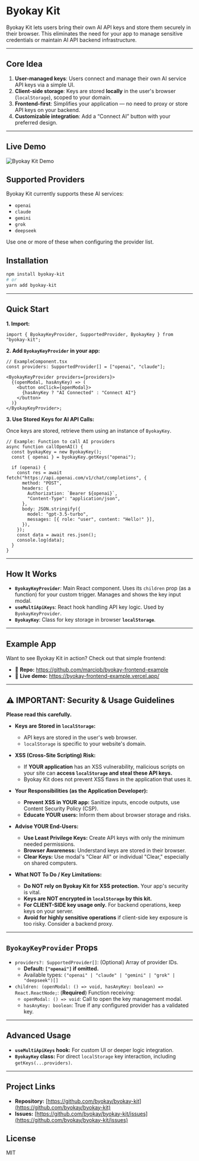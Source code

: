 # Byokay Kit

Byokay Kit lets users bring their own AI API keys and store them securely in their browser.
This eliminates the need for your app to manage sensitive credentials or maintain AI API backend infrastructure.

---

## Core Idea

1. **User-managed keys**: Users connect and manage their own AI service API keys via a simple UI.
2. **Client-side storage**: Keys are stored **locally** in the user's browser (`localStorage`), scoped to your domain.
3. **Frontend-first**: Simplifies your application — no need to proxy or store API keys on your backend.
4. **Customizable integration**: Add a “Connect AI” button with your preferred design.

---

## Live Demo

![Byokay Kit Demo](assets/demo.gif)

## Supported Providers

Byokay Kit currently supports these AI services:

- `openai`
- `claude`
- `gemini`
- `grok`
- `deepseek`

Use one or more of these when configuring the provider list.

## Installation

```bash
npm install byokay-kit
# or
yarn add byokay-kit
```

---

## Quick Start

**1. Import:**

```tsx
import { ByokayKeyProvider, SupportedProvider, ByokayKey } from "byokay-kit";
```

**2. Add `ByokayKeyProvider` in your app:**

```tsx
// ExampleComponent.tsx
const providers: SupportedProvider[] = ["openai", "claude"];

<ByokayKeyProvider providers={providers}>
  {(openModal, hasAnyKey) => (
    <button onClick={openModal}>
      {hasAnyKey ? "AI Connected" : "Connect AI"}
    </button>
  )}
</ByokayKeyProvider>;
```

**3. Use Stored Keys for AI API Calls:**

Once keys are stored, retrieve them using an instance of `ByokayKey`.

```tsx
// Example: Function to call AI providers
async function callOpenAI() {
  const byokayKey = new ByokayKey();
  const { openai } = byokayKey.getKeys("openai");

  if (openai) {
    const res = await fetch("https://api.openai.com/v1/chat/completions", {
      method: "POST",
      headers: {
        Authorization: `Bearer ${openai}`,
        "Content-Type": "application/json",
      },
      body: JSON.stringify({
        model: "gpt-3.5-turbo",
        messages: [{ role: "user", content: "Hello!" }],
      }),
    });
    const data = await res.json();
    console.log(data);
  }
}
```

---

## How It Works

- **`ByokayKeyProvider`**: Main React component. Uses its `children` prop (as a function) for your custom trigger. Manages and shows the key input modal.
- **`useMultiApiKeys`**: React hook handling API key logic. Used by `ByokayKeyProvider`.
- **`ByokayKey`**: Class for key storage in browser **`localStorage`**.

---

## Example App

Want to see Byokay Kit in action? Check out that simple frontend:

- 🔗 **Repo:** https://github.com/marciob/byokay-frontend-example
- 🚀 **Live demo:** https://byokay-frontend-example.vercel.app/

---

## ⚠️ IMPORTANT: Security & Usage Guidelines

**Please read this carefully.**

- **Keys are Stored in `localStorage`:**

  - API keys are stored in the user's web browser.
  - `localStorage` is specific to your website's domain.

- **XSS (Cross-Site Scripting) Risk:**

  - If **YOUR application** has an XSS vulnerability, malicious scripts on your site can **access `localStorage` and steal these API keys.**
  - Byokay Kit does not prevent XSS flaws in the application that uses it.

- **Your Responsibilities (as the Application Developer):**

  - **Prevent XSS in YOUR app:** Sanitize inputs, encode outputs, use Content Security Policy (CSP).
  - **Educate YOUR users:** Inform them about browser storage and risks.

- **Advise YOUR End-Users:**

  - **Use Least Privilege Keys:** Create API keys with only the minimum needed permissions.
  - **Browser Awareness:** Understand keys are stored in their browser.
  - **Clear Keys:** Use modal's "Clear All" or individual "Clear," especially on shared computers.

- **What NOT To Do / Key Limitations:**
  - **Do NOT rely on Byokay Kit for XSS protection.** Your app's security is vital.
  - **Keys are NOT encrypted in `localStorage` by this kit.**
  - **For CLIENT-SIDE key usage only.** For backend operations, keep keys on your server.
  - **Avoid for highly sensitive operations** if client-side key exposure is too risky. Consider a backend proxy.

---

## `ByokayKeyProvider` Props

- `providers?: SupportedProvider[]`: (Optional) Array of provider IDs.
  - **Default: `["openai"]` if omitted.**
  - Available types: `("openai" | "claude" | "gemini" | "grok" | "deepseek")[]`
- `children: (openModal: () => void, hasAnyKey: boolean) => React.ReactNode;`: (**Required**) Function receiving:
  - `openModal: () => void`: Call to open the key management modal.
  - `hasAnyKey: boolean`: True if any configured provider has a validated key.

---

## Advanced Usage

- **`useMultiApiKeys` hook:** For custom UI or deeper logic integration.
- **`ByokayKey` class:** For direct `localStorage` key interaction, including `getKeys(...providers)`.

---

## Project Links

- **Repository:** [https://github.com/byokay/byokay-kit](https://github.com/byokay/byokay-kit)
- **Issues:** [https://github.com/byokay/byokay-kit/issues](https://github.com/byokay/byokay-kit/issues)

## License

MIT
